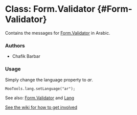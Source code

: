 Class: Form.Validator {#Form-Validator}
=====================================

Contains the messages for [Form.Validator][] in Arabic.

### Authors

* Chafik Barbar

### Usage

Simply change the language property to *ar*.

	MooTools.lang.setLanguage("ar");

See also: [Form.Validator][] and [Lang][]

[See the wiki for how to get involved](http://wiki.github.com/mootools/mootools-more)

[Form.Validator]: http://www.mootools.net/docs/more/Forms/Form.Validator#Form-Validator
[Lang]: http://www.mootools.net/docs/more/Core/Lang 